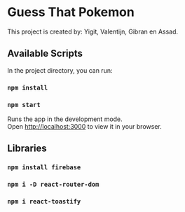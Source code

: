# Guess That Pokemon

This project is created by: Yigit, Valentijn, Gibran en Assad.

## Available Scripts

In the project directory, you can run:

### `npm install`

### `npm start`

Runs the app in the development mode.\
Open [http://localhost:3000](http://localhost:3000) to view it in your browser.

## Libraries

### `npm install firebase`
### `npm i -D react-router-dom`
### `npm i react-toastify`
